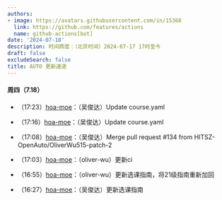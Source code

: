 ```yaml
---
authors:
- image: https://avatars.githubusercontent.com/in/15368
  link: https://github.com/features/actions
  name: github-actions[bot]
date: '2024-07-18'
description: 时间跨度：（北京时间）2024-07-17 17时至今
draft: false
excludeSearch: false
title: AUTO 更新速递
---
```


#### 周四（7.18）

- （17:23）[hoa-moe](https://github.com/HITSZ-OpenAuto/hoa-moe)：（吴俊达）Update course.yaml

- （17:16）[hoa-moe](https://github.com/HITSZ-OpenAuto/hoa-moe)：（吴俊达）Update course.yaml

- （17:08）[hoa-moe](https://github.com/HITSZ-OpenAuto/hoa-moe)：（吴俊达）Merge pull request #134 from HITSZ-OpenAuto/OliverWu515-patch-2

- （17:03）[hoa-moe](https://github.com/HITSZ-OpenAuto/hoa-moe)：（oliver-wu）更新ci

- （16:55）[hoa-moe](https://github.com/HITSZ-OpenAuto/hoa-moe)：（oliver-wu）更新选课指南，将21级指南重新加回

- （16:27）[hoa-moe](https://github.com/HITSZ-OpenAuto/hoa-moe)：（吴俊达）更新选课指南

